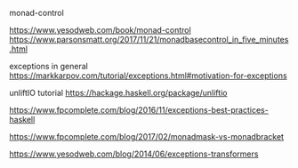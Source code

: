 monad-control

https://www.yesodweb.com/book/monad-control
https://www.parsonsmatt.org/2017/11/21/monadbasecontrol_in_five_minutes.html

exceptions in general
https://markkarpov.com/tutorial/exceptions.html#motivation-for-exceptions

unliftIO tutorial
https://hackage.haskell.org/package/unliftio


https://www.fpcomplete.com/blog/2016/11/exceptions-best-practices-haskell

https://www.fpcomplete.com/blog/2017/02/monadmask-vs-monadbracket

https://www.yesodweb.com/blog/2014/06/exceptions-transformers